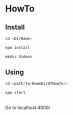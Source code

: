# HowTo

## Install

```js
cd <DirName>
```

```js
npm install
```

```js
mkdir Videos
```

## Using


```js
cd <path/to/HomeDirOfHowTo/>
```

```js
npm start
```


<br>Go to localhost:4000/

